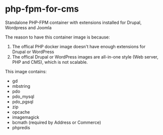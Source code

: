 # php-fpm-for-cms
Standalone PHP-FPM container with extensions installed for Drupal, Wordpress and Joomla

The reason to have this container image is because:

1. The offical PHP docker image doesn't have enough extensions for Drupal or WordPress
2. The offical Drupal or WordPress images are all-in-one style (Web server, PHP and CMS), which is not scalable.

This image contains:

* gd
* mbstring
* pdo
* pdo_mysql
* pdo_pgsql
* zip
* opcache
* imagemagick
* bcmath (required by Address or Commerce)
* phpredis
